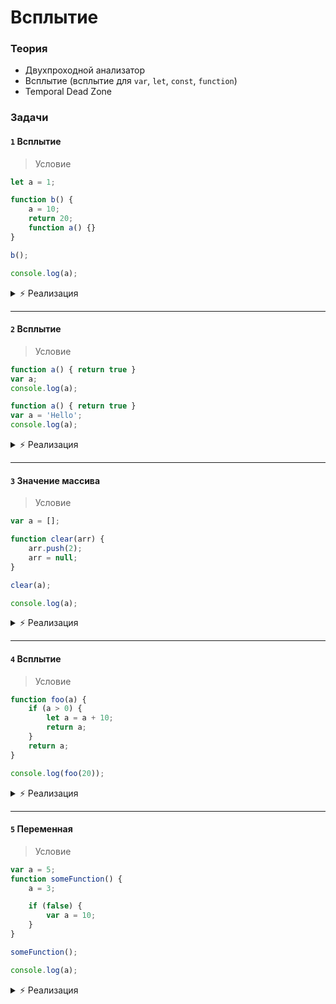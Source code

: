 # Всплытие

<!-- xxxxxxxxxxxxxxxxxxxxxxxxxxxxxxxxxxxxxxxxxxxxxxxxxxxxxxx -->
### Теория
<!-- xxxxxxxxxxxxxxxxxxxxxxxxxxxxxxxxxxxxxxxxxxxxxxxxxxxxxxx -->
- Двухпроходной анализатор
- Всплытие (всплытие для `var`, `let`, `const`, `function`)
- Temporal Dead Zone

<!-- xxxxxxxxxxxxxxxxxxxxxxxxxxxxxxxxxxxxxxxxxxxxxxxxxxxxxxx -->
### Задачи
<!-- xxxxxxxxxxxxxxxxxxxxxxxxxxxxxxxxxxxxxxxxxxxxxxxxxxxxxxx -->

#### `1` Всплытие
> Условие
```js
let a = 1;

function b() {
    a = 10;
    return 20;
    function a() {}
}

b();

console.log(a);
```

<details><summary>⚡️ Реализация</summary>

```js
let a = 1;

function b() {
    // перезаписывается не глобальная переменная, а локальная функция
    a = 10;
    return 20;
    // функция всплывает
    function a() {}
}

b();

console.log(a); // 1
```
</details>

---

#### `2` Всплытие
> Условие
```js
function a() { return true }
var a;
console.log(a);
```

```js
function a() { return true }
var a = 'Hello';
console.log(a);
```

<details><summary>⚡️ Реализация</summary>

- При обращении до объявления: вызывается функция
- Функция имеет безусловный приоритет

```js
// Переменная "var a" непроинициализирована
function a() { return true }
var a;
console.log(a); //=> ƒ a() { return true }
```

```js
// Переменная "var a" проинициализирована
function a() { return true }
var a = 'Hello';
console.log(a); // => "Hello"
```
</details>

---

#### `3` Значение массива
> Условие
```js
var a = [];

function clear(arr) {
    arr.push(2);
    arr = null;
}

clear(a);

console.log(a);
```

<details><summary>⚡️ Реализация</summary>

```js
const a = [];

function clear(arr) {
    // присвоение в локальную переменную
    arr.push(2);
    arr = null;
}
clear(a);

console.log(a); // [2]
```
</details>

---

#### `4` Всплытие
> Условие
```js
function foo(a) {  
    if (a > 0) {
        let a = a + 10;
        return a;
    }
    return a;
}

console.log(foo(20));
```

<details><summary>⚡️ Реализация</summary>

```js
function foo(a) {  
    if (a > 0) {
        // a во временной dead zone
        let a = a + 10;
        return a;
    }
    return a;
}

console.log(foo(20));

// => ReferenceError: Cannot access 'a' before initialization
```
</details>

---

#### `5` Переменная
> Условие
```js
var a = 5;
function someFunction() {
    a = 3;

    if (false) {
        var a = 10;
    }
}

someFunction();

console.log(a);
```

<details><summary>⚡️ Реализация</summary>

```js
var a = 5;
function someFunction() {
    // "3" запишется не в глобальную, а в локальную, потому что она всплыла
    a = 3;

    // условие не выполнится но "a" всплывет
    if (false) {
        var a = 10;
    }
}

someFunction();
console.log(a); // => 5
```
</details>
